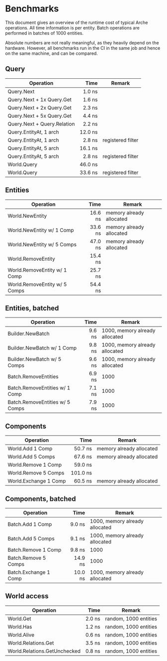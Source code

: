 # Benchmarks

This document gives an overview of the runtime cost of typical Arche operations.
All time information is per entity.
Batch operations are performed in batches of 1000 entities.

Absolute numbers are not  really meaningful, as they heavily depend on the hardware.
However, all benchmarks run in the CI in the same job and hence on the same machine, and can be compared.

## Query

| Operation                        | Time         | Remark                       |
|----------------------------------|-------------:|------------------------------|
| Query.Next                       |       1.0 ns |                              |
| Query.Next + 1x Query.Get        |       1.6 ns |                              |
| Query.Next + 2x Query.Get        |       2.3 ns |                              |
| Query.Next + 5x Query.Get        |       4.4 ns |                              |
| Query.Next + Query.Relation      |       2.2 ns |                              |
| Query.EntityAt, 1 arch           |      12.0 ns |                              |
| Query.EntityAt, 1 arch           |       2.8 ns | registered filter            |
| Query.EntityAt, 5 arch           |      16.1 ns |                              |
| Query.EntityAt, 5 arch           |       2.8 ns | registered filter            |
| World.Query                      |      46.0 ns |                              |
| World.Query                      |      33.6 ns | registered filter            |

## Entities

| Operation                        | Time         | Remark                       |
|----------------------------------|-------------:|------------------------------|
| World.NewEntity                  |      16.6 ns | memory already allocated     |
| World.NewEntity w/ 1 Comp        |      33.6 ns | memory already allocated     |
| World.NewEntity w/ 5 Comps       |      47.0 ns | memory already allocated     |
| World.RemoveEntity               |      15.4 ns |                              |
| World.RemoveEntity w/ 1 Comp     |      25.7 ns |                              |
| World.RemoveEntity w/ 5 Comps    |      54.4 ns |                              |

## Entities, batched

| Operation                        | Time         | Remark                       |
|----------------------------------|-------------:|------------------------------|
| Builder.NewBatch                 |       9.6 ns | 1000, memory already allocated |
| Builder.NewBatch w/ 1 Comp       |       9.8 ns | 1000, memory already allocated |
| Builder.NewBatch w/ 5 Comps      |       9.6 ns | 1000, memory already allocated |
| Batch.RemoveEntities             |       6.9 ns | 1000                         |
| Batch.RemoveEntities w/ 1 Comp   |       7.1 ns | 1000                         |
| Batch.RemoveEntities w/ 5 Comps  |       7.9 ns | 1000                         |

## Components

| Operation                        | Time         | Remark                       |
|----------------------------------|-------------:|------------------------------|
| World.Add 1 Comp                 |      50.7 ns | memory already allocated     |
| World.Add 5 Comps                |      67.6 ns | memory already allocated     |
| World.Remove 1 Comp              |      59.0 ns |                              |
| World.Remove 5 Comps             |     101.0 ns |                              |
| World.Exchange 1 Comp            |      60.5 ns | memory already allocated     |

## Components, batched

| Operation                        | Time         | Remark                       |
|----------------------------------|-------------:|------------------------------|
| Batch.Add 1 Comp                 |       9.0 ns | 1000, memory already allocated |
| Batch.Add 5 Comps                |       9.1 ns | 1000, memory already allocated |
| Batch.Remove 1 Comp              |       9.8 ns | 1000                         |
| Batch.Remove 5 Comps             |      14.9 ns | 1000                         |
| Batch.Exchange 1 Comp            |      10.0 ns | 1000, memory already allocated |

## World access

| Operation                        | Time         | Remark                       |
|----------------------------------|-------------:|------------------------------|
| World.Get                        |       2.0 ns | random, 1000 entities        |
| World.Has                        |       1.2 ns | random, 1000 entities        |
| World.Alive                      |       0.6 ns | random, 1000 entities        |
| World.Relations.Get              |       3.5 ns | random, 1000 entities        |
| World.Relations.GetUnchecked     |       0.8 ns | random, 1000 entities        |

